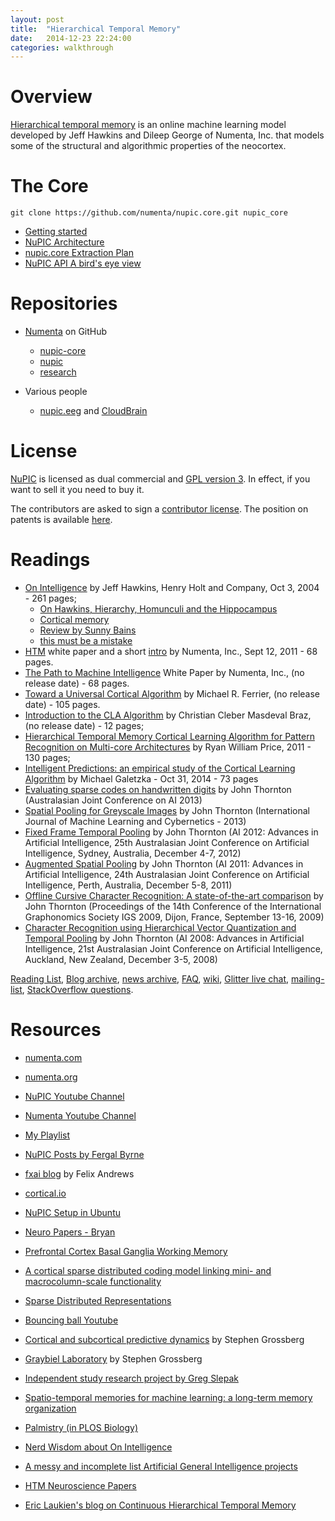 ```yaml
---
layout: post
title:  "Hierarchical Temporal Memory"
date:   2014-12-23 22:24:00
categories: walkthrough
---
```


Overview
========

[Hierarchical temporal memory](http://en.wikipedia.org/wiki/Hierarchical_temporal_memory) is an online machine learning model 
developed by Jeff Hawkins and Dileep George of Numenta, Inc. 
that models some of the structural and algorithmic properties of the neocortex. 


The Core
========

    git clone https://github.com/numenta/nupic.core.git nupic_core

- [Getting started](https://github.com/numenta/nupic/wiki)
- [NuPIC Architecture](https://github.com/numenta/nupic/wiki/NuPIC-Architecture)
- [nupic.core Extraction Plan](https://github.com/numenta/nupic/wiki/nupic.core-Extraction-Plan)
- [NuPIC API A bird's eye view](https://github.com/numenta/nupic/wiki/NuPIC-API---A-bird%27s-eye-view)

Repositories
============

- [Numenta](https://github.com/numenta) on GitHub
	- [nupic-core](https://github.com/numenta/nupic.core)
	- [nupic](https://github.com/numenta/nupic)
	- [research](https://github.com/numenta/nupic.research)

- Various people
	- [nupic.eeg](https://github.com/marionleborgne/nupic.eeg) and [CloudBrain](http://ebrain.io/introducing-cloudbrain/)

License
=======

[NuPIC](http://numenta.org/nupic.html) is licensed as dual 
commercial and [GPL version 3](http://www.gnu.org/licenses/gpl.html). 
In effect, if you want to sell it you need to buy it.

The contributors are asked to sign a 
[contributor license](http://numenta.org/licenses/cl/).
The position on patents is available 
[here](http://numenta.org/blog/2013/07/01/patent-position.html). 

Readings
========

- [On Intelligence](http://books.google.ro/books/about/On_Intelligence.html?id=xTD4LqJT0ggC&redir_esc=y) by Jeff Hawkins, 
Henry Holt and Company, Oct 3, 2004 - 261 pages;
	- [On Hawkins, Hierarchy, Homunculi and the Hippocampus](https://headbirths.wordpress.com/2013/10/08/on-hawkins-hierarchy-homunculi-and-the-hippocampus/)
	- [Cortical memory](http://www.scholarpedia.org/article/Cortical_memory)
	- [Review by Sunny Bains](http://sunnybains.typepad.com/bmbooks/2007/05/on_intelligence.html)
	- [this must be a mistake](http://ordorica.org/system/ebooks/On%20Intelligence%20-%20Jeff%20Hawkins.pdf)
- [HTM](http://numenta.com/assets/pdf/whitepapers/hierarchical-temporal-memory-cortical-learning-algorithm-0.2.1-en.pdf) white paper
and a short [intro](http://numenta.org/htm.html) by Numenta, Inc., 
Sept 12, 2011 - 68 pages.
- [The Path to Machine Intelligence](http://numenta.com/assets/pdf/whitepapers/Numenta%20-%20Path%20to%20Machine%20Intelligence%20White%20Paper.pdf) White Paper
by  Numenta, Inc., 
(no release date) - 68 pages.
- [Toward a Universal Cortical Algorithm]()
by Michael R. Ferrier, 
(no release date) - 105 pages.
- [Introduction to the CLA Algorithm](http://numenta.org/resources/community-content/IntroductiontoCLAAlgorithm.pdf)
by Christian Cleber Masdeval Braz, (no release date) - 12 pages;
- [Hierarchical Temporal Memory Cortical Learning Algorithm for Pattern Recognition on Multi-core Architectures](http://pdxscholar.library.pdx.edu/cgi/viewcontent.cgi?article=1201&context=open_access_etds) by Ryan William Price, 
2011 - 130 pages;
- [Intelligent Predictions: an empirical study of the Cortical Learning Algorithm](http://numenta.org/resources/community-content/Masterthesis%20Nupic%20Study.pdf) by Michael Galetzka - Oct 31, 2014 - 73 pages
- [Evaluating sparse codes on handwritten digits](http://www.ict.griffith.edu.au/~johnt/publications/AI2013.pdf) by John Thornton  (Australasian Joint Conference on AI 2013)
- [Spatial Pooling for Greyscale Images](http://www.ict.griffith.edu.au/~johnt/publications/IJMLC2012.pdf) by John Thornton (International Journal of Machine Learning and Cybernetics - 2013)
- [Fixed Frame Temporal Pooling](http://www.ict.griffith.edu.au/~johnt/publications/AI2012.pdf) by John Thornton (AI 2012: Advances in Artificial Intelligence, 25th Australasian Joint Conference on Artificial Intelligence, Sydney, Australia, December 4-7, 2012)
- [Augmented Spatial Pooling](http://www.ict.griffith.edu.au/~johnt/publications/AI2011.pdf) by John Thornton (AI 2011: Advances in Artificial Intelligence, 24th Australasian Joint Conference on Artificial Intelligence, Perth, Australia, December 5-8, 2011)
- [Offline Cursive Character Recognition: A state-of-the-art comparison](http://www.ict.griffith.edu.au/~johnt/publications/IGS2009.pdf) by John Thornton (Proceedings of the 14th Conference of the International Graphonomics Society IGS 2009, Dijon, France, September 13-16, 2009)
- [Character Recognition using Hierarchical Vector Quantization and Temporal Pooling](http://www.ict.griffith.edu.au/~johnt/publications/AI2008.pdf) by John Thornton (AI 2008: Advances in Artificial Intelligence, 21st Australasian Joint Conference on Artificial Intelligence, Auckland, New Zealand, December 3-5, 2008)


[Reading List](https://github.com/numenta/nupic/wiki/Reading-List), 
[Blog archive](http://numenta.org/blog/archive.html),
[news archive](http://numenta.org/news/archive.html), 
[FAQ](http://numenta.org/faq.html), [wiki](https://github.com/numenta/nupic/Wiki/), [Glitter live chat](https://gitter.im/numenta/public),
[mailing-list](http://lists.numenta.org/pipermail/nupic-theory_lists.numenta.org/),
[StackOverflow questions](http://stackoverflow.com/questions/tagged/nupic).

Resources
=========

- [numenta.com](http://numenta.com/)
- [numenta.org](http://numenta.org/)
- [NuPIC Youtube Channel](https://www.youtube.com/user/OfficialNumenta/videos)
- [Numenta Youtube Channel](https://www.youtube.com/user/numenta/videos)
- [My Playlist](https://www.youtube.com/playlist?list=PLyh828DIg4wdSck2_H5A_KruczVscZXv6)
- [NuPIC Posts by Fergal Byrne](http://inbits.com/category/nupic/)
- [fxai blog](http://floybix.github.io/) by Felix Andrews
- [cortical.io](http://www.cortical.io/)
- [NuPIC Setup in Ubuntu](https://nikolaygrozev.wordpress.com/2014/02/25/nupic-setup-in-ubuntu/)
- [Neuro Papers - Bryan](http://diyhpl.us/~bryan/papers2/neuro/)
- [Prefrontal Cortex Basal Ganglia Working Memory](http://en.wikipedia.org/wiki/Prefrontal_Cortex_Basal_Ganglia_Working_Memory)
- [A cortical sparse distributed coding model linking mini- and macrocolumn-scale functionality ](http://journal.frontiersin.org/Journal/10.3389/fnana.2010.00017/full)
- [Sparse Distributed Representations](http://a-mpf.blogspot.com.au/2014/12/sparse-distributed-representations-sdrs_24.html)
- [Bouncing ball Youtube](https://www.youtube.com/watch?v=YeBC9eew3Lg)
- [Cortical and subcortical predictive dynamics](http://rstb.royalsocietypublishing.org/content/364/1521/1223) by Stephen Grossberg
- [Graybiel Laboratory](http://web.mit.edu/bcs/graybiel-lab/publications.html?) by Stephen Grossberg

- [Independent study research project by Greg Slepak](https://www.taoeffect.com/other/nupic/)
- [Spatio-temporal memories for machine learning: a long-term memory organization](http://www.ncbi.nlm.nih.gov/pubmed/19336289)
- [Palmistry (in PLOS Biology)](http://www.ncbi.nlm.nih.gov/pmc/articles/PMC526780/)

- [Nerd Wisdom about On Intelligence](http://nerdwisdom.com/tag/nupic/)
- [A messy and incomplete list Artificial General Intelligence projects](http://linas.org/agi.html)
- [HTM Neuroscience Papers](http://www.mendeley.com/groups/4799871/htm-neuroscience-papers/papers/)
- [Eric Laukien's blog on Continuous Hierarchical Temporal Memory](https://cireneikual.wordpress.com/)

